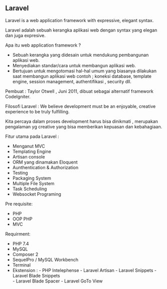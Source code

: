 ## Laravel

Laravel is a web application framework with expressive, elegant syntax.

Laravel adalah sebuah kerangka aplikasi web dengan syntax yang elegan dan juga expresive.

Apa itu web application framework ?

- Sebuah kerangka yang didesain untuk mendukung pembangunan aplikasi web.
- Menyediakan standar/cara untuk membangun aplikasi web.
- Bertujuan untuk mengotomasi hal-hal umum yang biasanya dilakukan saat membangun aplikasi web contoh ; koneksi database, template engine, session management, authentifikasi , security dll.

Pembuat : Taylor Otwell , Juni 2011, dibuat sebagai alternatif framework CodeIgniter.

Filosofi Laravel :
  We believe development must be an enjoyable, creative experience to be truly fulfilling.

  Kita percaya dalam proses development harus bisa dinikmati , merupakan pengalaman yg creative yang bisa memberikan kepuasan dan kebahagiaan.

Fitur utama pada Laravel :
  - Menganut MVC
  - Templating Engine
  - Artisan console
  - ORM yang dinamakan Eloquent
  - Aunthentication & Authorization
  - Testing 
  - Packaging System
  - Multiple File System
  - Task Scheduling
  - Websocket Programing


Pre requisite:
  - PHP
  - OOP PHP
  - MVC

Requirment:
  - PHP 7.4
  - MySQL
  - Composer 2
  - SequelPro / MySQL Workbench
  - Terminal
  - Ekstension :  - PHP Intelephense
                  - Laravel Artisan
                  - Laravel Snippets
                  - Laravel Blade Snippets  
                  - Laravel Blade Spacer
                  - Laravel GoTo View 